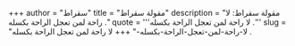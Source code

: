 +++
author = "سقراط"
title = "مقولة سقراط"
description = "مقولة سقراط: لا راحة لمن تعجل الراحة بكسله ."
quote = '''لا راحة لمن تعجل الراحة بكسله .''' 
slug = "لا-راحة-لمن-تعجل-الراحة-بكسله-"
+++
لا راحة لمن تعجل الراحة بكسله .
